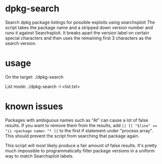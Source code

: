 # dpkg-search
Search dpkg package listings for possible exploits using searchsploit
The script takes the package name and a stripped down version number and runs it against Searchsploit.
It breaks apart the version label on certain special characters and then uses the remaining first 3 characters as the search version.

# usage
On the target:
./dpkg-search

List mode:
./dpkg-search -l <list.txt>

# known issues
Packages with ambiguous names such as "At" can cause a lot of false results.
If you want to remove them from the results, add `|| [[ "$line" == "ii <package name> "* ]]` to the first if statement under "process array". This should prevent the script from searching that package again.

This script will most likely produce a fair amount of false results. It's pretty much impossible to programmatically filter package versions in a uniform way to match Searchsploit labels. 
